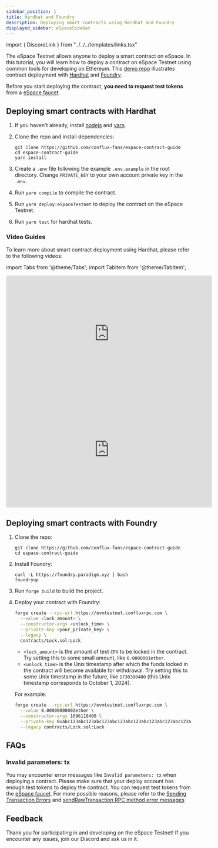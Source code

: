 ```yaml
---
sidebar_position: 1
title: Hardhat and Foundry
description: Deploying smart contracts using Hardhat and Foundry
displayed_sidebar: eSpaceSidebar
---
```


import { DiscordLink } from "../../../templates/links.tsx"

The eSpace Testnet allows anyone to deploy a smart contract on eSpace. In this tutorial, you will learn how to deploy a contract on eSpace Testnet using common tools for developing on Ethereum. This [demo repo](https://github.com/conflux-fans/espace-contract-guide) illustrates contract deployment with [Hardhat](https://hardhat.org/) and [Foundry](https://github.com/foundry-rs/foundry).

Before you start deploying the contract, **you need to request test tokens** from a [eSpace faucet](https://efaucet.confluxnetwork.org/).



## Deploying smart contracts with Hardhat

1. If you haven't already, install [nodejs](https://nodejs.org/en/download/) and [yarn](https://classic.yarnpkg.com/lang/en/docs/install).
2. Clone the repo and install dependencies:

   ```shell
   git clone https://github.com/conflux-fans/espace-contract-guide
   cd espace-contract-guide
   yarn install
   ```

3. Create a `.env` file following the example `.env.example` in the root directory. Change `PRIVATE_KEY` to your own account private key in the `.env`.

4. Run `yarn compile` to compile the contract.

5. Run `yarn deploy:eSpaceTestnet` to deploy the contract on the eSpace Testnet.

6. Run `yarn test` for hardhat tests.


### Video Guides

To learn more about smart contract deployment using Hardhat, please refer to the following videos:

import Tabs from '@theme/Tabs';
import TabItem from '@theme/TabItem';

<Tabs>
<TabItem value="overview" label="Hardhat Overview">
<iframe width="560" height="315" src="https://www.youtube.com/embed/p0Bzc2Y_0Kc?si=sfchFwTtSHlHyK4w" title="YouTube video player" frameborder="0" allow="accelerometer; autoplay; clipboard-write; encrypted-media; gyroscope; picture-in-picture; web-share" allowfullscreen></iframe>
</TabItem>

<TabItem value="tutorial" label="Hardhat Tutorial">
<iframe width="560" height="315" src="https://www.youtube.com/embed/SBzhyV3TSGg?si=HXxu0XdHAsNNJPkf" title="YouTube video player" frameborder="0" allow="accelerometer; autoplay; clipboard-write; encrypted-media; gyroscope; picture-in-picture; web-share" allowfullscreen></iframe>
</TabItem>

</Tabs>


## Deploying smart contracts with Foundry

1. Clone the repo:

   ```shell
   git clone https://github.com/conflux-fans/espace-contract-guide
   cd espace-contract-guide
   ```

2. Install Foundry:

   ```shell
   curl -L https://foundry.paradigm.xyz | bash
   foundryup
   ```

3. Run `forge build` to build the project.

4. Deploy your contract with Foundry:

   ```bash
   forge create --rpc-url https://evmtestnet.confluxrpc.com \
     --value <lock_amount> \
     --constructor-args <unlock_time> \
     --private-key <your_private_key> \
     --legacy \
     contracts/Lock.sol:Lock
   ```

   - `<lock_amount>` is the amount of test `CFX` to be locked in the contract. Try setting this to some small amount, like `0.0000001ether`.&#x20;
   - `<unlock_time>` is the Unix timestamp after which the funds locked in the contract will become available for withdrawal. Try setting this to some Unix timestamp in the future, like `1730390400` (this Unix timestamp corresponds to October 1, 2024).

   For example:

   ```bash
   forge create --rpc-url https://evmtestnet.confluxrpc.com \
     --value 0.00000000002ether \
     --constructor-args 1696118400 \
     --private-key 0xabc123abc123abc123abc123abc123abc123abc123abc123abc123abc123abc1 \
     --legacy contracts/Lock.sol:Lock
   ```

## FAQs

### Invalid parameters: tx

You may encounter error messages like `Invalid parameters: tx` when deploying a contract. Please make sure that your deploy account has enough test tokens to deploy the contract. You can request test tokens from the [eSpace faucet](https://efaucet.confluxnetwork.org/).
For more possible reasons, please refer to the [Sending Transaction Errors](/docs/core/core-space-basics/transactions/send-tx-error) and [sendRawTransaction RPC method error messages](/docs/core/build/json-rpc/rpc-behaviour/cfx_sendTransaction-errors.md)

## Feedback

Thank you for participating in and developing on the eSpace Testnet! If you encounter any issues, join our <DiscordLink>Discord</DiscordLink> and ask us in it.
